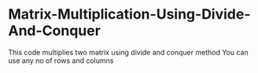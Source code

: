 # Matrix-Multiplication-Using-Divide-And-Conquer
This code multiplies two matrix using divide and conquer method
You can use any no of rows and columns
